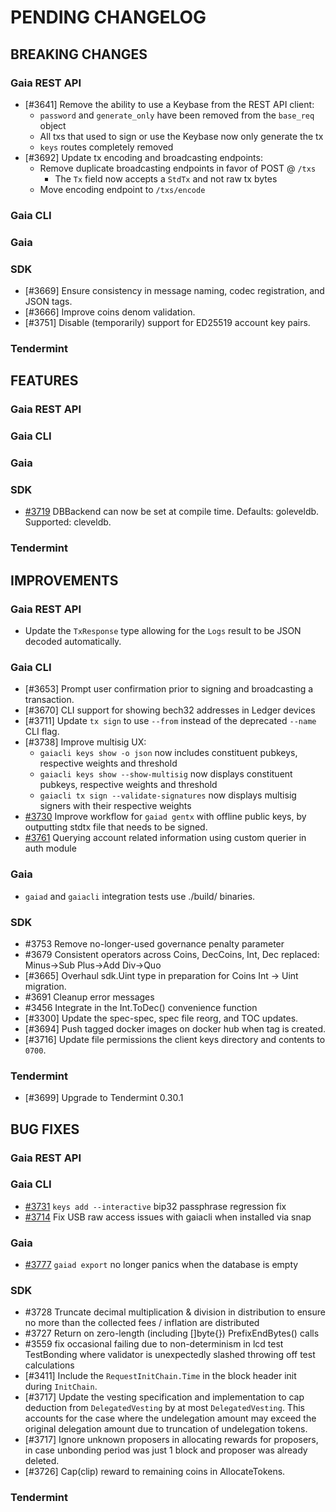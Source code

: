 # PENDING CHANGELOG

<!----------------------------- BREAKING CHANGES ----------------------------->

## BREAKING CHANGES

### Gaia REST API

* [\#3641] Remove the ability to use a Keybase from the REST API client:
  * `password` and `generate_only` have been removed from the `base_req` object
  * All txs that used to sign or use the Keybase now only generate the tx
  * `keys` routes completely removed
* [\#3692] Update tx encoding and broadcasting endpoints:
  * Remove duplicate broadcasting endpoints in favor of POST @ `/txs`
    * The `Tx` field now accepts a `StdTx` and not raw tx bytes
  * Move encoding endpoint to `/txs/encode`

### Gaia CLI

### Gaia

### SDK

* [\#3669] Ensure consistency in message naming, codec registration, and JSON
tags.
* [\#3666] Improve coins denom validation.
* [\#3751] Disable (temporarily) support for ED25519 account key pairs.

### Tendermint

<!--------------------------------- FEATURES --------------------------------->

## FEATURES

### Gaia REST API

### Gaia CLI

### Gaia

### SDK

* [\#3719](https://github.com/cosmos/cosmos-sdk/issues/3719) DBBackend can now be set at compile time.
  Defaults: goleveldb. Supported: cleveldb.

### Tendermint

<!------------------------------- IMPROVEMENTS ------------------------------->

## IMPROVEMENTS

### Gaia REST API

* Update the `TxResponse` type allowing for the `Logs` result to be JSON
decoded automatically.

### Gaia CLI

* [\#3653] Prompt user confirmation prior to signing and broadcasting a transaction.
* [\#3670] CLI support for showing bech32 addresses in Ledger devices
* [\#3711] Update `tx sign` to use `--from` instead of the deprecated `--name`
CLI flag.
* [\#3738] Improve multisig UX:
  * `gaiacli keys show -o json` now includes constituent pubkeys, respective weights and threshold
  * `gaiacli keys show --show-multisig` now displays constituent pubkeys, respective weights and threshold
  * `gaiacli tx sign --validate-signatures` now displays multisig signers with their respective weights
* [\#3730](https://github.com/cosmos/cosmos-sdk/issues/3730) Improve workflow for
`gaiad gentx` with offline public keys, by outputting stdtx file that needs to be signed.
* [\#3761](https://github.com/cosmos/cosmos-sdk/issues/3761) Querying account related information using custom querier in auth module

### Gaia

* `gaiad` and `gaiacli` integration tests use ./build/ binaries.

### SDK

* \#3753 Remove no-longer-used governance penalty parameter
* \#3679 Consistent operators across Coins, DecCoins, Int, Dec
          replaced: Minus->Sub Plus->Add Div->Quo
* [\#3665] Overhaul sdk.Uint type in preparation for Coins Int -> Uint migration.
* \#3691 Cleanup error messages
* \#3456 Integrate in the Int.ToDec() convenience function
* [\#3300] Update the spec-spec, spec file reorg, and TOC updates.
* [\#3694] Push tagged docker images on docker hub when tag is created.
* [\#3716] Update file permissions the client keys directory and contents to `0700`.

### Tendermint

* [\#3699] Upgrade to Tendermint 0.30.1

<!--------------------------------- BUG FIXES -------------------------------->

## BUG FIXES

### Gaia REST API

### Gaia CLI

* [\#3731](https://github.com/cosmos/cosmos-sdk/pull/3731) `keys add --interactive` bip32 passphrase regression fix
* [\#3714](https://github.com/cosmos/cosmos-sdk/issues/3714) Fix USB raw access issues with gaiacli when installed via snap

### Gaia

* [\#3777](https://github.com/cosmso/cosmos-sdk/pull/3777) `gaiad export` no longer panics when the database is empty

### SDK

* \#3728 Truncate decimal multiplication & division in distribution to ensure
         no more than the collected fees / inflation are distributed
* \#3727 Return on zero-length (including []byte{}) PrefixEndBytes() calls
* \#3559 fix occasional failing due to non-determinism in lcd test TestBonding
  where validator is unexpectedly slashed throwing off test calculations
* [\#3411] Include the `RequestInitChain.Time` in the block header init during
`InitChain`.
* [\#3717] Update the vesting specification and implementation to cap deduction from
`DelegatedVesting` by at most `DelegatedVesting`. This accounts for the case where
the undelegation amount may exceed the original delegation amount due to
truncation of undelegation tokens.
* [\#3717] Ignore unknown proposers in allocating rewards for proposers, in case
  unbonding period was just 1 block and proposer was already deleted.
* [\#3726] Cap(clip) reward to remaining coins in AllocateTokens.

### Tendermint
